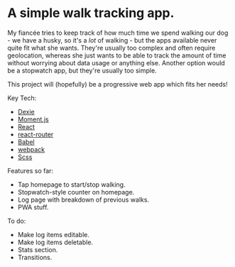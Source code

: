 # A simple walk tracking app.

My fiancée tries to keep track of how much time we spend walking our dog - we have a husky, so it's a *lot* of walking - but the apps available never quite fit what she wants. They're usually too complex and often require geolocation, whereas she just wants to be able to track the amount of time without worrying about data usage or anything else. Another option would be a stopwatch app, but they're usually too simple.

This project will (hopefully) be a progressive web app which fits her needs!

Key Tech:

* [Dexie](https://www.google.fi/url?sa=t&rct=j&q=&esrc=s&source=web&cd=1&cad=rja&uact=8&ved=0ahUKEwjx5Nmm5crTAhUDjiwKHdbLD9UQFggkMAA&url=http%3A%2F%2Fdexie.org%2F&usg=AFQjCNG_B_nbPZ50tK3JnqHA-UYDPfLGIA)
* [Moment.js](https://www.google.fi/url?sa=t&rct=j&q=&esrc=s&source=web&cd=1&cad=rja&uact=8&ved=0ahUKEwj84NSs5crTAhVLCCwKHe-FCHQQFggkMAA&url=https%3A%2F%2Fmomentjs.com%2F&usg=AFQjCNFrKa9LhlqPR9jAxgCJd1MA1vC2GA)
* [React](https://www.google.fi/url?sa=t&rct=j&q=&esrc=s&source=web&cd=1&cad=rja&uact=8&ved=0ahUKEwjilti15crTAhVF6CwKHbY5BJsQFgg_MAA&url=https%3A%2F%2Ffacebook.github.io%2Freact%2F&usg=AFQjCNHa_1d2VQ9XLEwLkZFQYYmqt39aoQ)
* [react-router](https://www.google.fi/url?sa=t&rct=j&q=&esrc=s&source=web&cd=1&cad=rja&uact=8&ved=0ahUKEwimi7i95crTAhVHVywKHfRpDusQFggkMAA&url=https%3A%2F%2Fgithub.com%2FReactTraining%2Freact-router&usg=AFQjCNGVmu1op2YjUHwHV8-re14Uj22oJQ)
* [Babel](https://www.google.fi/url?sa=t&rct=j&q=&esrc=s&source=web&cd=1&cad=rja&uact=8&ved=0ahUKEwipk8bE5crTAhUJiiwKHaSMAXIQFggxMAA&url=https%3A%2F%2Fbabeljs.io%2F&usg=AFQjCNH2hIuY3yGwlZkzpdE-YX4sAlwJ9A)
* [webpack](https://webpack.js.org/)
* [Scss](http://sass-lang.com/)

Features so far:

* Tap homepage to start/stop walking.
* Stopwatch-style counter on homepage.
* Log page with breakdown of previous walks.
* PWA stuff.

To do:

* Make log items editable.
* Make log items deletable.
* Stats section.
* Transitions.
